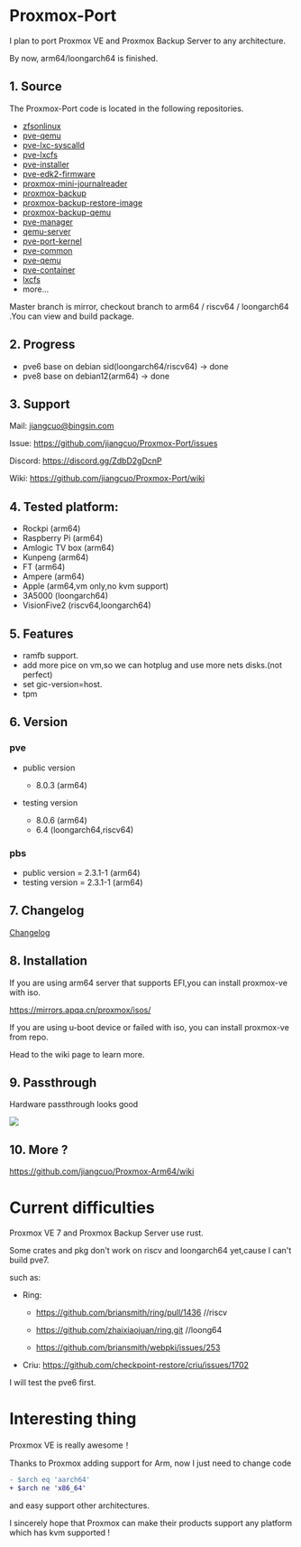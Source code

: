 # Proxmox-Port

I plan to port Proxmox VE and Proxmox Backup Server to any architecture.

By now, arm64/loongarch64 is finished. 

## 1. Source
The Proxmox-Port code is located in the following repositories.

- [zfsonlinux](https://github.com/jiangcuo/zfsonlinux)
- [pve-qemu](https://github.com/jiangcuo/pve-qemu)
- [pve-lxc-syscalld](https://github.com/jiangcuo/pve-lxc-syscalld)
- [pve-lxcfs](https://github.com/jiangcuo/pve-lxcfs)
- [pve-installer](https://github.com/jiangcuo/pve-installer)
- [pve-edk2-firmware](https://github.com/jiangcuo/pve-edk2-firmware)
- [proxmox-mini-journalreader](https://github.com/jiangcuo/proxmox-mini-journalreader)
- [proxmox-backup](https://github.com/jiangcuo/proxmox-backup)
- [proxmox-backup-restore-image](https://github.com/jiangcuo/proxmox-backup-restore-image)
- [proxmox-backup-qemu](https://github.com/jiangcuo/proxmox-backup-qemu)
- [pve-manager](https://github.com/jiangcuo/pve-manager)
- [qemu-server](https://github.com/jiangcuo/qemu-server)
- [pve-port-kernel](https://github.com/jiangcuo/pve-port-kernel)
- [pve-common](https://github.com/jiangcuo/pve-common)
- [pve-qemu](https://github.com/jiangcuo/pve-qemu)
- [pve-container](https://github.com/jiangcuo/pve-container)
- [lxcfs](https://github.com/jiangcuo/lxcfs.git)
- more...


Master branch is mirror, checkout branch to arm64 / riscv64 / loongarch64 .You can view and build package.

## 2. Progress

* pve6 base on debian sid(loongarch64/riscv64) -> done
* pve8 base on debian12(arm64) -> done

## 3. Support 

Mail: jiangcuo@bingsin.com

Issue: https://github.com/jiangcuo/Proxmox-Port/issues

Discord: https://discord.gg/ZdbD2gDcnP

Wiki: https://github.com/jiangcuo/Proxmox-Port/wiki


## 4. Tested platform:
- Rockpi  (arm64) 
- Raspberry Pi  (arm64)
- Amlogic TV box  (arm64)
- Kunpeng  (arm64)
- FT  (arm64)
- Ampere   (arm64)
- Apple  (arm64,vm only,no kvm support)
- 3A5000 (loongarch64)
- VisionFive2 (riscv64,loongarch64)


## 5. Features

- ramfb support.
- add more pice on vm,so we can hotplug and use more nets disks.(not perfect)
- set gic-version=host.
- tpm

##  6. Version

### pve
- public version 
  - 8.0.3 (arm64)

- testing version 
  - 8.0.6 (arm64)
  - 6.4 (loongarch64,riscv64)

### pbs
- public version = 2.3.1-1 (arm64)
- testing version = 2.3.1-1 (arm64)

##  7. Changelog

[Changelog](changlog.md)

##  8. Installation

If you are using arm64 server that supports EFI,you can install proxmox-ve with iso.

https://mirrors.apqa.cn/proxmox/isos/

If you are using u-boot device or failed with iso, you can install proxmox-ve from repo.

Head to the wiki page to learn more.

## 9. Passthrough
Hardware passthrough looks good

![ ](https://raw.githubusercontent.com/jiangcuo/Proxmox-Arm64/main/images/pasthrough.png)

##  10. More ?

https://github.com/jiangcuo/Proxmox-Arm64/wiki

# Current difficulties

Proxmox VE 7 and Proxmox Backup Server use rust.

Some crates and pkg don't work on riscv and loongarch64 yet,cause I can't build pve7.

such as:

- Ring: 
  - https://github.com/briansmith/ring/pull/1436 //riscv
  
  - https://github.com/zhaixiaojuan/ring.git   //loong64

  - https://github.com/briansmith/webpki/issues/253 

- Criu: 
https://github.com/checkpoint-restore/criu/issues/1702

I will test the pve6 first.

# Interesting thing

Proxmox VE is really awesome！

Thanks to Proxmox adding support for Arm, now I just need to change code
```patch
- $arch eq 'aarch64'
+ $arch ne 'x86_64'
```
and easy support other architectures.

I sincerely hope that Proxmox can make their products support any platform which has kvm supported !
